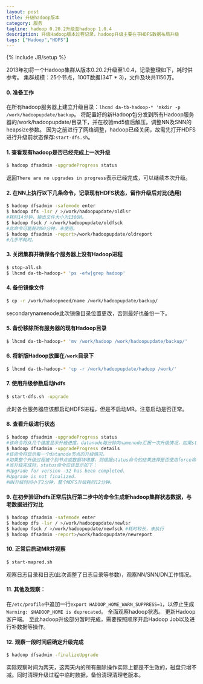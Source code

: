```yaml
---
layout: post
title: 升级hadoop版本
category: 服务
tagline: hadoop 0.20.2升级至hadoop 1.0.4
description: 升级Hadoop版本过程记录，hadoop升级主要在于HDFS数据布局升级
tags: ["Hadoop","HDFS"]
---
```

{% include JB/setup %}

2013年初将一个Hadoop集群从版本0.20.2升级至1.0.4，记录整理如下，耗时供参考。
集群规模：25个节点，100T数据(34T * 3)，文件及块共1150万。

#### 0. 准备工作
在所有hadoop服务器上建立升级目录：`lhcmd da-tb-hadoop-* 'mkdir -p /work/hadoopupdate/backup`。
将配置好的新Hadoop包分发到所有Hadoop服务器的/work/hadoopupdate/目录下，并在校验md5值后解压。调整NN及SNN的heapsize参数。
因为之前进行了网络调整，hadoop已经关闭，故需先打开HDFS进行升级前状态保存:`start-dfs.sh`。

#### 1. 查看现有hadoop是否已经完成上一次升级

```sh
$ hadoop dfsadmin -upgradeProgress status
```

返回`There are no upgrades in progress`表示已经完成，可以继续本次升级。

#### 2. 在NN上执行以下几条命令，记录现有HDFS状态，留作升级后对比(选用)
```sh
$ hadoop dfsadmin -safemode enter
$ hadoop dfs -lsr / >/work/hadoopupdate/oldlsr
#耗时14分钟，输出文件大小为1300M。
$ hadoop fsck / >/work/hadoopupdate/oldfsck
#此命令可能耗时60分钟，未使用。
$ hadoop dfsadmin -report>/work/hadoopupdate/oldreport
#几乎不耗时。
```

#### 3. 关闭集群并确保各个服务器上没有Hadoop进程

```sh
$ stop-all.sh
$ lhcmd da-tb-hadoop-* 'ps -efw|grep hadoop'
```

#### 4. 备份镜像文件

```sh
$ cp -r /work/hadoopneed/name /work/hadoopupdate/backup/
```

secondarynamenode此次镜像目录位置更改，否则最好也备份一下。

#### 5. 备份移除所有服务器的现有Hadoop目录

```sh
$ lhcmd da-tb-hadoop-* 'mv /work/hadoop /work/hadoopupdate/backup/'
```

#### 6. 将新版Hadoop放置在`/work`目录下

```sh
$ lhcmd da-tb-hadoop-* 'cp -r /work/hadoopupdate/hadoop /work/'
```

#### 7. 使用升级参数启动hdfs

```sh
$ start-dfs.sh -upgrade
```

此时各台服务器应该都启动HDFS进程，但是不启动MR。注意启动是否正常。

#### 8. 查看升级进行状态

```sh
$ hadoop dfsadmin -upgradeProgress status
#该命令将从几个维度显示升级进度。datanode每分钟向namenode汇报一次升级情况，如果status命令几分钟都没有任何更新，可以使用以下命令查看详情：
$ hadoop dfsadmin -upgradeProgress details
#该命令将显示每一个datanode节点的升级情况。
#如果整个升级过程被个别节点或数据块堵塞，则根据status命令的结果选择是否使用force命令强制完成升级：hadoop dfsadmin -upgradeProgress force
#当升级完成时，status命令应该显示如下：
#Upgrade for version -32 has been completed.
#Upgrade is not finalized.
#NN升级时间小于2分钟，整个HDFS升级耗时12分钟。
```

#### 9. 在初步验证hdfs正常后执行第二步中的命令生成新hadoop集群状态数据，与老数据进行对比

```sh
$ hadoop dfsadmin -safemode enter
$ hadoop dfs -lsr / >/work/hadoopupdate/newlsr
$ hadoop fsck / >/work/hadoopupdate/newfsck #耗时较长，未执行
$ hadoop dfsadmin -report>/work/hadoopupdate/newreport
```

#### 10. 正常后启动MR并观察

```sh
$ start-mapred.sh
```

观察日志目录和日志(此次调整了日志目录等参数)，观察NN/SNN/DN工作情况。

#### 11. 其他及观察：
在`/etc/profile`中追加一行`export HADOOP_HOME_WARN_SUPPRESS=1`，以停止生成`Warning: $HADOOP_HOME is deprecated`。
全面观察hadoop状态。
更新Hadoop客户端。
至此hadoop升级部分暂时完成，需要按照顺序开启Hadoop Job以及进行补数据等操作。

#### 12. 观察一段时间后确定升级完成

```sh
$ hadoop dfsadmin -finalizeUpgrade
```

实际观察时间为两天，这两天内的所有删除操作实际上都是不生效的，磁盘只增不减。同时清理升级过程中临时数据，备份清理清理老版本。
